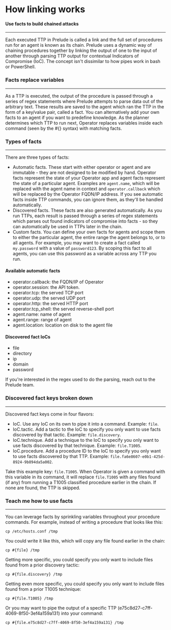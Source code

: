 
# How linking works

#### Use facts to build chained attacks

---

Each executed TTP in Prelude is called a link and the full set of procedures run for an agent is known as its
chain. Prelude uses a dynamic way of chaining procedures together by linking the output of one to the input
of another through parsing TTP output for contextual Indicators of Compromise (IoC). The concept isn't dissimilar to
how pipes work in bash or PowerShell.

### Facts replace variables

---

As a TTP is executed, the output of the procedure is passed through a series of regex statements
where Prelude attempts to parse data out of the arbitrary text. These results are saved to the agent
which ran the TTP in the form of a key/value pair, called a fact. You can alternatively add your own facts to
an agent if you want to predefine knowledge. As the planner determines which TTP to run next, Operator replaces
variables inside each command (seen by the #{} syntax) with matching facts.

### Types of facts

---

There are three types of facts:

- Automatic facts. These start with either operator or agent and are immutable - they are not designed to be modified
by hand. Operator facts represent the state of your Operator app and agent facts represent the state of a particular 
agent. Examples are ```agent.name```, which will be replaced with the agent name in context and ```operator.callback```
which will be replaced by the Operator FQDN/IP address. If you see automatic facts inside TTP commands, you can ignore
them, as they'll be handled automatically. 
- Discovered facts. These facts are also generated automatically. As you run TTPs, each result is passed through a
series of regex statements which parses out found indicators of compromise into facts - so they can
automatically be used in TTPs later in the chain.
- Custom facts. You can define your own facts for agents and scope them to either the particular agent, the entire 
range the agent belongs to, or to all agents. For example, you may want to create a fact called ```my.password```
with a value of ```password123```. By scoping this fact to all agents, you can use this password as a variable across
any TTP you run.

#### Available automatic facts

- operator.callback: the FQDN/IP of Operator
- operator.session: the API token.
- operator.tcp: the served TCP port
- operator.udp: the served UDP port
- operator.http: the served HTTP port
- operator.tcp_shell: the served reverse-shell port
- agent.name: name of agent
- agent.range: range of agent
- agent.location: location on disk to the agent file

#### Discovered fact IoCs

- file
- directory
- ip
- domain
- password

If you're interested in the regex used to do the parsing, reach out to the Prelude team.

### Discovered fact keys broken down

---

Discovered fact keys come in four flavors:

- IoC. Use any IoC on its own to pipe it into a command. Example: ```file```.
- IoC.tactic. Add a tactic to the IoC to specify you only want to use facts discovered by that tactic. Example: ```file.discovery```.
- IoC.technique. Add a technique to the IoC to specify you only want to use facts discovered by that technique. Example: ```file.T1005```.
- IoC.procedure. Add a procedure ID to the IoC to specify you only want to use facts discovered by that TTP. Example: ```file.fa6e8607-e0b1-425d-8924-9b894da5a002```.

Take this example key: ```file.T1005```. When Operator is given a command with this variable in its command, it will 
replace ```file.T1005``` with any files found (if any) from running a T1005 classified procedure earlier in the chain.
If none are found, the TTP is skipped.

### Teach me how to use facts

---

You can leverage facts by sprinkling variables throughout your procedure commands. For example, instead of
writing a procedure that looks like this:

```shell
cp /etc/hosts.conf /tmp
```

You could write it like this, which will copy any file found earlier in the chain:

```shell
cp #{file} /tmp
```

Getting more specific, you could specify you only want to include files found from a prior discovery tactic:

```shell
cp #{file.discovery} /tmp
```

Getting even more specific, you could specify you only want to include files found from a prior T1005 technique:

```shell
cp #{file.T1005} /tmp
```

Or you may want to pipe the output of a specific TTP (e75c8d27-c7ff-4069-8f50-3ef4a159a131) into your command:

```shell
cp #{file.e75c8d27-c7ff-4069-8f50-3ef4a159a131} /tmp
```